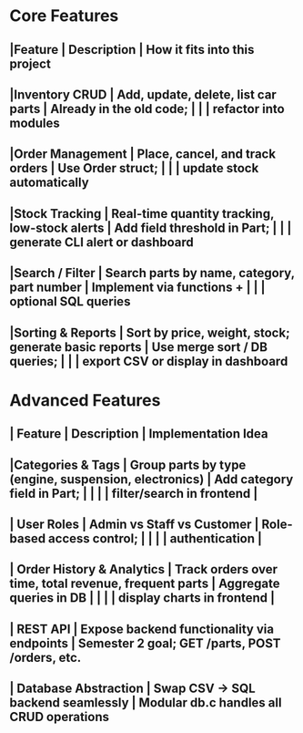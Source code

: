 # Core Features

|Feature           | Description                                          | How it fits into this project
------------------------------------------------------------------------------------------------------------------
|Inventory CRUD    | Add, update, delete, list car parts                  | Already in the old code; 
|                  |                                                      | refactor into modules
------------------------------------------------------------------------------------------------------------------
|Order Management  | Place, cancel, and track orders                      | Use Order struct; 
|                  |                                                      | update stock automatically
------------------------------------------------------------------------------------------------------------------
|Stock Tracking    | Real-time quantity tracking, low-stock alerts        | Add field threshold in Part; 
|                  |                                                      | generate CLI alert or dashboard
------------------------------------------------------------------------------------------------------------------
|Search / Filter   | Search parts by name, category, part number          | Implement via functions + 
|                  |                                                      | optional SQL queries
------------------------------------------------------------------------------------------------------------------
|Sorting & Reports | Sort by price, weight, stock; generate basic reports | Use merge sort / DB queries; 
|                  |                                                      | export CSV or display in dashboard
------------------------------------------------------------------------------------------------------------------

# Advanced Features

| Feature            | Description                                          | Implementation Idea                       
------------------------------------------------------------------------------------------------------------------------
|Categories & Tags | Group parts by type (engine, suspension, electronics) | Add category field in Part;               |
|                  |                                                       | filter/search in frontend                 |
------------------------------------------------------------------------------------------------------------------------
| User Roles       | Admin vs Staff vs Customer                            | Role-based access control;                |
|                  |                                                       | authentication                            |
------------------------------------------------------------------------------------------------------------------------
| Order History & Analytics | Track orders over time, total revenue, frequent parts | Aggregate queries in DB          |
|                           |                                                       | display charts in frontend       |
------------------------------------------------------------------------------------------------------------------------
| REST API           | Expose backend functionality via endpoints      | Semester 2 goal; GET /parts, POST /orders, etc.
-----------------------------------------------------------------------------------------------------------------------
| Database Abstraction | Swap CSV → SQL backend seamlessly              | Modular db.c handles all CRUD operations  
------------------------------------------------------------------------------------------------------------------------
